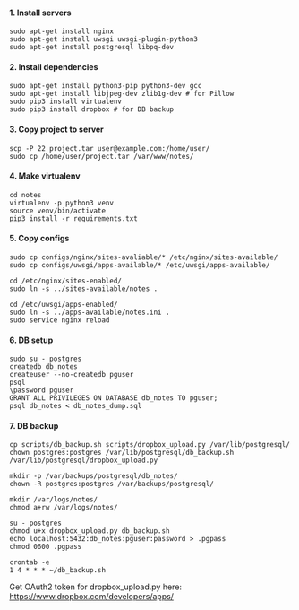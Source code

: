 #### 1. Install servers
```
sudo apt-get install nginx
sudo apt-get install uwsgi uwsgi-plugin-python3
sudo apt-get install postgresql libpq-dev
```

#### 2. Install dependencies
```
sudo apt-get install python3-pip python3-dev gcc
sudo apt-get install libjpeg-dev zlib1g-dev # for Pillow
sudo pip3 install virtualenv
sudo pip3 install dropbox # for DB backup
```

#### 3. Copy project to server
```
scp -P 22 project.tar user@example.com:/home/user/
sudo cp /home/user/project.tar /var/www/notes/
```

#### 4. Make virtualenv
```
cd notes
virtualenv -p python3 venv
source venv/bin/activate
pip3 install -r requirements.txt
```

#### 5. Copy configs
```
sudo cp configs/nginx/sites-avaliable/* /etc/nginx/sites-available/
sudo cp configs/uwsgi/apps-available/* /etc/uwsgi/apps-available/

cd /etc/nginx/sites-enabled/
sudo ln -s ../sites-available/notes .

cd /etc/uwsgi/apps-enabled/
sudo ln -s ../apps-available/notes.ini .
sudo service nginx reload
```

#### 6. DB setup
```
sudo su - postgres
createdb db_notes
createuser --no-createdb pguser
psql
\password pguser
GRANT ALL PRIVILEGES ON DATABASE db_notes TO pguser;
psql db_notes < db_notes_dump.sql
```

#### 7. DB backup
```
cp scripts/db_backup.sh scripts/dropbox_upload.py /var/lib/postgresql/
chown postgres:postgres /var/lib/postgresql/db_backup.sh /var/lib/postgresql/dropbox_upload.py

mkdir -p /var/backups/postgresql/db_notes/
chown -R postgres:postgres /var/backups/postgresql/

mkdir /var/logs/notes/
chmod a+rw /var/logs/notes/

su - postgres
chmod u+x dropbox_upload.py db_backup.sh
echo localhost:5432:db_notes:pguser:password > .pgpass
chmod 0600 .pgpass

crontab -e
1 4 * * * ~/db_backup.sh
```

Get OAuth2 token for dropbox_upload.py here: https://www.dropbox.com/developers/apps/

